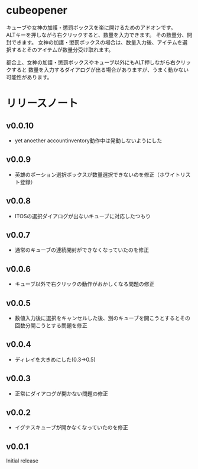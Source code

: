 # cubeopener
キューブや女神の加護・懲罰ボックスを楽に開けるためのアドオンです。  
ALTキーを押しながら右クリックすると、数量を入力できます。
その数量分、開封できます。
女神の加護・懲罰ボックスの場合は、数量入力後、アイテムを選択するとそのアイテムが数量分受け取れます。
  
都合上、女神の加護・懲罰ボックスやキューブ以外にもALT押しながら右クリックすると
数量を入力するダイアログが出る場合がありますが、うまく動かない可能性があります。
# リリースノート
## v0.0.10
* yet anoether accountinventory動作中は発動しないようにした
## v0.0.9
* 英雄のポーション選択ボックスが数量選択できないのを修正（ホワイトリスト登録）
## v0.0.8
* ITOSの選択ダイアログが出ないキューブに対応したつもり
## v0.0.7
* 通常のキューブの連続開封ができなくなっていたのを修正
## v0.0.6
* キューブ以外で右クリックの動作がおかしくなる問題の修正
## v0.0.5
* 数値入力後に選択をキャンセルした後、別のキューブを開こうとするとその回数分開こうとする問題を修正
## v0.0.4
* ディレイを大きめにした(0.3->0.5)
## v0.0.3
* 正常にダイアログが開かない問題の修正
## v0.0.2
* イグナスキューブが開かなくなっていたのを修正
## v0.0.1
Initial release

